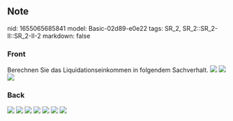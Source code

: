 ## Note
nid: 1655065685841
model: Basic-02d89-e0e22
tags: SR_2, SR_2::SR_2-II::SR_2-II-2
markdown: false

### Front
Berechnen Sie das Liquidationseinkommen in folgendem Sachverhalt.
<img src="paste-b1f63fd4dc27defec9fc2e64b590fcd1427fabc7.jpg">
<img src="paste-369861cb0bf7fcb501eed7938d771d3d05fc39da.jpg">
<img src="paste-4359c1a55126017cda0af40e2e82cb483a6c2d56.jpg">

### Back
<img src="paste-d804affc9aadff858b4a2a0b4e403166df5076a1.jpg">
<img src="paste-dd4746a6767833ed41fb0d2fe6b421d0ed10d498.jpg">
<img src="paste-3263ee69def850466fcfc926ffd8c07e63ec6349.jpg">
<img src="paste-aafe3288b98e717cdd0d7181bd8414f0ee37da7a.jpg">
<img src="paste-41c3ee2ecb4997d025335f377a11ff6445481871.jpg">
<img src="paste-574d7a8c99dd953089d1380825592fa2be9d5e83.jpg">
<img src="paste-19c1c9eb7e9f1a3b63131bc54b1ed92b62b7c84a.jpg">
